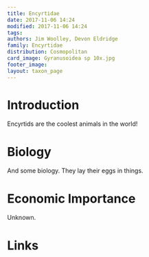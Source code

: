 ```yaml
---
title: Encyrtidae 
date: 2017-11-06 14:24 
modified: 2017-11-06 14:24 
tags: 
authors: Jim Woolley, Devon Eldridge
family: Encyrtidae
distribution: Cosmopolitan
card_image: Gyranusoidea sp 10x.jpg
footer_image: 
layout: taxon_page
---
```


# Introduction

Encyrtids are the coolest animals in the world!

# Biology 

And some biology.  They lay their eggs in things.

# Economic Importance
Unknown.

# Links



